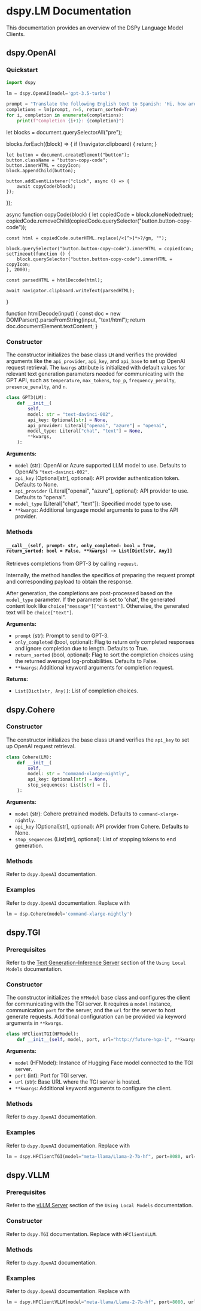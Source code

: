 # dspy.LM Documentation

This documentation provides an overview of the DSPy Language Model Clients.

## dspy.OpenAI

### Quickstart

```python
import dspy

lm = dspy.OpenAI(model='gpt-3.5-turbo')

prompt = "Translate the following English text to Spanish: 'Hi, how are you?'"
completions = lm(prompt, n=5, return_sorted=True)
for i, completion in enumerate(completions):
    print(f"Completion {i+1}: {completion}")
```

let blocks = document.querySelectorAll("pre");

blocks.forEach((block) => {
    if (!navigator.clipboard) {
        return;
    }

    let button = document.createElement("button");
    button.className = "button-copy-code";
    button.innerHTML = copyIcon;
    block.appendChild(button);

    button.addEventListener("click", async () => {
        await copyCode(block);
    });
});

async function copyCode(block) {
    let copiedCode = block.cloneNode(true);
    copiedCode.removeChild(copiedCode.querySelector("button.button-copy-code"));

    const html = copiedCode.outerHTML.replace(/<[^>]*>?/gm, "");

    block.querySelector("button.button-copy-code").innerHTML = copiedIcon;
    setTimeout(function () {
        block.querySelector("button.button-copy-code").innerHTML = copyIcon;
    }, 2000);

    const parsedHTML = htmlDecode(html);

    await navigator.clipboard.writeText(parsedHTML);
}

function htmlDecode(input) {
    const doc = new DOMParser().parseFromString(input, "text/html");
    return doc.documentElement.textContent;
}

### Constructor

The constructor initializes the base class `LM` and verifies the provided arguments like the `api_provider`, `api_key`, and `api_base` to set up OpenAI request retrieval. The `kwargs` attribute is initialized with default values for relevant text generation parameters needed for communicating with the GPT API, such as `temperature`, `max_tokens`, `top_p`, `frequency_penalty`, `presence_penalty`, and `n`.

```python
class GPT3(LM):
    def __init__(
        self,
        model: str = "text-davinci-002",
        api_key: Optional[str] = None,
        api_provider: Literal["openai", "azure"] = "openai",
        model_type: Literal["chat", "text"] = None,
        **kwargs,
    ):
```

**Arguments:**
- `model` (str): OpenAI or Azure supported LLM model to use. Defaults to OpenAI's `"text-davinci-002"`.
- `api_key` (Optional[str], optional): API provider authentication token. Defaults to None.
- `api_provider` (Literal["openai", "azure"], optional): API provider to use. Defaults to "openai".
- `model_type` (Literal["chat", "text"]): Specified model type to use.
- `**kwargs`: Additional language model arguments to pass to the API provider.

### Methods

#### `__call__(self, prompt: str, only_completed: bool = True, return_sorted: bool = False, **kwargs) -> List[Dict[str, Any]]`

Retrieves completions from GPT-3 by calling `request`. 

Internally, the method handles the specifics of preparing the request prompt and corresponding payload to obtain the response.

After generation, the completions are post-processed based on the `model_type` parameter. If the parameter is set to 'chat', the generated content look like `choice["message"]["content"]`. Otherwise, the generated text will be `choice["text"]`.

**Arguments:**
- `prompt` (str): Prompt to send to GPT-3.
- `only_completed` (bool, optional): Flag to return only completed responses and ignore completion due to length. Defaults to True.
- `return_sorted` (bool, optional): Flag to sort the completion choices using the returned averaged log-probabilities. Defaults to False.
- `**kwargs`: Additional keyword arguments for completion request.

**Returns:**
- `List[Dict[str, Any]]`: List of completion choices.

## dspy.Cohere

### Constructor

The constructor initializes the base class `LM` and verifies the `api_key` to set up OpenAI request retrieval.

```python
class Cohere(LM):
    def __init__(
        self,
        model: str = "command-xlarge-nightly",
        api_key: Optional[str] = None,
        stop_sequences: List[str] = [],
    ):
```

**Arguments:**
- `model` (str): Cohere pretrained models. Defaults to `command-xlarge-nightly`.
- `api_key` (Optional[str], optional): API provider from Cohere. Defaults to None.
- `stop_sequences` (List[str], optional): List of stopping tokens to end generation.

### Methods

Refer to `dspy.OpenAI` documentation.

### Examples

Refer to `dspy.OpenAI` documentation. Replace with

```python
lm = dsp.Cohere(model='command-xlarge-nightly')
```

## dspy.TGI

### Prerequisites

Refer to the [Text Generation-Inference Server](https://github.com/stanfordnlp/dspy/blob/local_models_docs/docs/using_local_models.md#text-generation-inference-server) section of the `Using Local Models` documentation.

### Constructor

The constructor initializes the `HFModel` base class and configures the client for communicating with the TGI server. It requires a `model` instance, communication `port` for the server, and the `url` for the server to host generate requests. Additional configuration can be provided via keyword arguments in `**kwargs`.

```python
class HFClientTGI(HFModel):
    def __init__(self, model, port, url="http://future-hgx-1", **kwargs):
```

**Arguments:**
- `model` (HFModel): Instance of Hugging Face model connected to the TGI server.
- `port` (int): Port for TGI server.
- `url` (str): Base URL where the TGI server is hosted. 
- `**kwargs`: Additional keyword arguments to configure the client.

### Methods

Refer to `dspy.OpenAI` documentation.

### Examples

Refer to `dspy.OpenAI` documentation. Replace with

```python
lm = dspy.HFClientTGI(model="meta-llama/Llama-2-7b-hf", port=8080, url="http://localhost")
```

## dspy.VLLM

### Prerequisites

Refer to the [vLLM Server](https://github.com/stanfordnlp/dspy/blob/local_models_docs/docs/using_local_models.md#vllm-server) section of the `Using Local Models` documentation.

### Constructor

Refer to `dspy.TGI` documentation. Replace with `HFClientVLLM`.

### Methods

Refer to `dspy.OpenAI` documentation.

### Examples

Refer to `dspy.OpenAI` documentation. Replace with

```python
lm = dspy.HFClientVLLM(model="meta-llama/Llama-2-7b-hf", port=8080, url="http://localhost")
```
